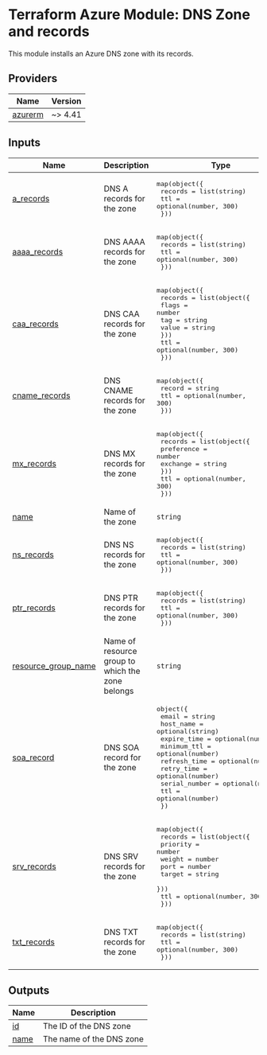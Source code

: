 <!-- BEGIN_TF_DOCS -->
# Terraform Azure Module: DNS Zone and records

This module installs an Azure DNS zone with its records.

## Providers

| Name | Version |
|------|---------|
| <a name="provider_azurerm"></a> [azurerm](#provider\_azurerm) | ~> 4.41 |

## Inputs

| Name | Description | Type | Default | Required |
|------|-------------|------|---------|:--------:|
| <a name="input_a_records"></a> [a\_records](#input\_a\_records) | DNS A records for the zone | <pre>map(object({<br/>    records = list(string)<br/>    ttl     = optional(number, 300)<br/>  }))</pre> | `{}` | no |
| <a name="input_aaaa_records"></a> [aaaa\_records](#input\_aaaa\_records) | DNS AAAA records for the zone | <pre>map(object({<br/>    records = list(string)<br/>    ttl     = optional(number, 300)<br/>  }))</pre> | `{}` | no |
| <a name="input_caa_records"></a> [caa\_records](#input\_caa\_records) | DNS CAA records for the zone | <pre>map(object({<br/>    records = list(object({<br/>      flags = number<br/>      tag   = string<br/>      value = string<br/>    }))<br/>    ttl = optional(number, 300)<br/>  }))</pre> | `{}` | no |
| <a name="input_cname_records"></a> [cname\_records](#input\_cname\_records) | DNS  CNAME records for the zone | <pre>map(object({<br/>    record = string<br/>    ttl    = optional(number, 300)<br/>  }))</pre> | `{}` | no |
| <a name="input_mx_records"></a> [mx\_records](#input\_mx\_records) | DNS MX records for the zone | <pre>map(object({<br/>    records = list(object({<br/>      preference = number<br/>      exchange   = string<br/>    }))<br/>    ttl = optional(number, 300)<br/>  }))</pre> | `{}` | no |
| <a name="input_name"></a> [name](#input\_name) | Name of the zone | `string` | n/a | yes |
| <a name="input_ns_records"></a> [ns\_records](#input\_ns\_records) | DNS NS records for the zone | <pre>map(object({<br/>    records = list(string)<br/>    ttl     = optional(number, 300)<br/>  }))</pre> | `{}` | no |
| <a name="input_ptr_records"></a> [ptr\_records](#input\_ptr\_records) | DNS PTR records for the zone | <pre>map(object({<br/>    records = list(string)<br/>    ttl     = optional(number, 300)<br/>  }))</pre> | `{}` | no |
| <a name="input_resource_group_name"></a> [resource\_group\_name](#input\_resource\_group\_name) | Name of resource group to which the zone belongs | `string` | n/a | yes |
| <a name="input_soa_record"></a> [soa\_record](#input\_soa\_record) | DNS SOA record for the zone | <pre>object({<br/>    email         = string<br/>    host_name     = optional(string)<br/>    expire_time   = optional(number)<br/>    minimum_ttl   = optional(number)<br/>    refresh_time  = optional(number)<br/>    retry_time    = optional(number)<br/>    serial_number = optional(number)<br/>    ttl           = optional(number)<br/>  })</pre> | `null` | no |
| <a name="input_srv_records"></a> [srv\_records](#input\_srv\_records) | DNS SRV records for the zone | <pre>map(object({<br/>    records = list(object({<br/>      priority = number<br/>      weight   = number<br/>      port     = number<br/>      target   = string<br/>    }))<br/>    ttl = optional(number, 300)<br/>  }))</pre> | `{}` | no |
| <a name="input_txt_records"></a> [txt\_records](#input\_txt\_records) | DNS TXT records for the zone | <pre>map(object({<br/>    records = list(string)<br/>    ttl     = optional(number, 300)<br/>  }))</pre> | `{}` | no |

## Outputs

| Name | Description |
|------|-------------|
| <a name="output_id"></a> [id](#output\_id) | The ID of the DNS zone |
| <a name="output_name"></a> [name](#output\_name) | The name of the DNS zone |
<!-- END_TF_DOCS -->